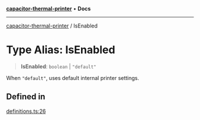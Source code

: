 [**capacitor-thermal-printer**](../README.md) • **Docs**

***

[capacitor-thermal-printer](../README.md) / IsEnabled

# Type Alias: IsEnabled

> **IsEnabled**: `boolean` \| `"default"`

When `"default"`, uses default internal printer settings.

## Defined in

[definitions.ts:26](https://github.com/Malik12tree/capacitor-thermal-printer/blob/13f24ad9c51afbc330a0f5ba3a6781455547e5a3/src/definitions.ts#L26)
